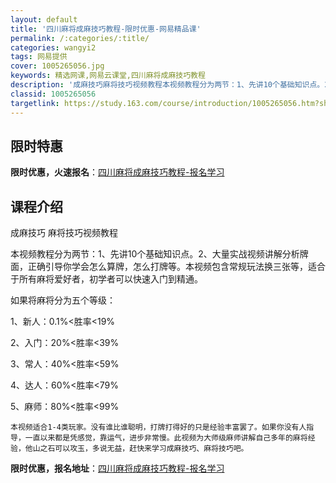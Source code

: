 ```yaml
---
layout: default
title: '四川麻将成麻技巧教程-限时优惠-网易精品课'
permalink: /:categories/:title/
categories: wangyi2
tags: 网易提供
cover: 1005265056.jpg
keywords: 精选网课,网易云课堂,四川麻将成麻技巧教程
description: '成麻技巧麻将技巧视频教程本视频教程分为两节：1、先讲10个基础知识点。2、大量实战视频讲解分析牌面，正确引导你学会怎么算'
classid: 1005265056
targetlink: https://study.163.com/course/introduction/1005265056.htm?share=1&shareId=1025206652&utm_campaign=share&utm_medium=iphoneShare&utm_source=&utm_u=1025206652
---
```


## 限时特惠

**限时优惠，火速报名**：[四川麻将成麻技巧教程-报名学习](https://study.163.com/course/introduction/1005265056.htm?share=1&shareId=1025206652&utm_campaign=share&utm_medium=iphoneShare&utm_source=&utm_u=1025206652)

## 课程介绍

成麻技巧 麻将技巧视频教程

本视频教程分为两节：1、先讲10个基础知识点。2、大量实战视频讲解分析牌面，正确引导你学会怎么算牌，怎么打牌等。本视频包含常规玩法换三张等，适合于所有麻将爱好者，初学者可以快速入门到精通。



如果将麻将分为五个等级：

1、新人：0.1%<胜率<19%

2、入门：20%<胜率<39%

3、常人：40%<胜率<59%

4、达人：60%<胜率<79%

5、麻师：80%<胜率<99%

    本视频适合1-4类玩家。没有谁比谁聪明，打牌打得好的只是经验丰富罢了。如果你没有人指导，一直以来都是凭感觉，靠运气，进步非常慢。此视频为大师级麻师讲解自己多年的麻将经验，他山之石可以攻玉，多说无益，赶快来学习成麻技巧、麻将技巧吧。

**限时优惠，报名地址**：[四川麻将成麻技巧教程-报名学习](https://study.163.com/course/introduction/1005265056.htm?share=1&shareId=1025206652&utm_campaign=share&utm_medium=iphoneShare&utm_source=&utm_u=1025206652)

